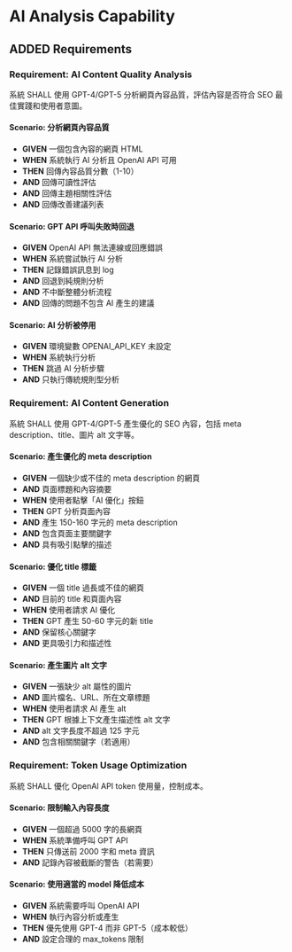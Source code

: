 # AI Analysis Capability

## ADDED Requirements

### Requirement: AI Content Quality Analysis

系統 SHALL 使用 GPT-4/GPT-5 分析網頁內容品質，評估內容是否符合 SEO 最佳實踐和使用者意圖。

#### Scenario: 分析網頁內容品質

- **GIVEN** 一個包含內容的網頁 HTML
- **WHEN** 系統執行 AI 分析且 OpenAI API 可用
- **THEN** 回傳內容品質分數（1-10）
- **AND** 回傳可讀性評估
- **AND** 回傳主題相關性評估
- **AND** 回傳改善建議列表

#### Scenario: GPT API 呼叫失敗時回退

- **GIVEN** OpenAI API 無法連線或回應錯誤
- **WHEN** 系統嘗試執行 AI 分析
- **THEN** 記錄錯誤訊息到 log
- **AND** 回退到純規則分析
- **AND** 不中斷整體分析流程
- **AND** 回傳的問題不包含 AI 產生的建議

#### Scenario: AI 分析被停用

- **GIVEN** 環境變數 OPENAI_API_KEY 未設定
- **WHEN** 系統執行分析
- **THEN** 跳過 AI 分析步驟
- **AND** 只執行傳統規則型分析

### Requirement: AI Content Generation

系統 SHALL 使用 GPT-4/GPT-5 產生優化的 SEO 內容，包括 meta description、title、圖片 alt 文字等。

#### Scenario: 產生優化的 meta description

- **GIVEN** 一個缺少或不佳的 meta description 的網頁
- **AND** 頁面標題和內容摘要
- **WHEN** 使用者點擊「AI 優化」按鈕
- **THEN** GPT 分析頁面內容
- **AND** 產生 150-160 字元的 meta description
- **AND** 包含頁面主要關鍵字
- **AND** 具有吸引點擊的描述

#### Scenario: 優化 title 標籤

- **GIVEN** 一個 title 過長或不佳的網頁
- **AND** 目前的 title 和頁面內容
- **WHEN** 使用者請求 AI 優化
- **THEN** GPT 產生 50-60 字元的新 title
- **AND** 保留核心關鍵字
- **AND** 更具吸引力和描述性

#### Scenario: 產生圖片 alt 文字

- **GIVEN** 一張缺少 alt 屬性的圖片
- **AND** 圖片檔名、URL、所在文章標題
- **WHEN** 使用者請求 AI 產生 alt
- **THEN** GPT 根據上下文產生描述性 alt 文字
- **AND** alt 文字長度不超過 125 字元
- **AND** 包含相關關鍵字（若適用）

### Requirement: Token Usage Optimization

系統 SHALL 優化 OpenAI API token 使用量，控制成本。

#### Scenario: 限制輸入內容長度

- **GIVEN** 一個超過 5000 字的長網頁
- **WHEN** 系統準備呼叫 GPT API
- **THEN** 只傳送前 2000 字和 meta 資訊
- **AND** 記錄內容被截斷的警告（若需要）

#### Scenario: 使用適當的 model 降低成本

- **GIVEN** 系統需要呼叫 OpenAI API
- **WHEN** 執行內容分析或產生
- **THEN** 優先使用 GPT-4 而非 GPT-5（成本較低）
- **AND** 設定合理的 max_tokens 限制
